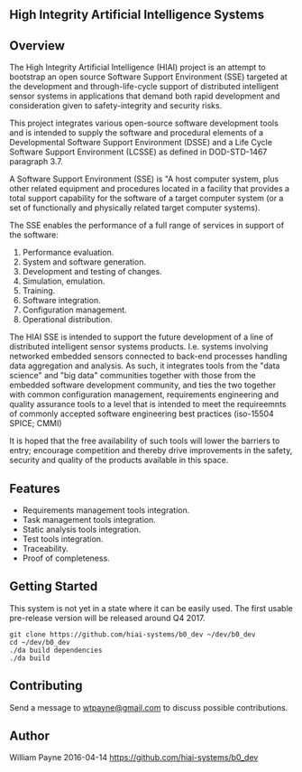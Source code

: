 High Integrity Artificial Intelligence Systems
----------------------------------------------


Overview
--------

The High Integrity Artificial Intelligence (HIAI) project is an attempt to
bootstrap an open source Software Support Environment (SSE) targeted at the
development and through-life-cycle support of distributed intelligent sensor
systems in applications that demand both rapid development and consideration
given to safety-integrity and security risks.

This project integrates various open-source software development tools and
is intended to supply the software and procedural elements of a Developmental
Software Support Environment (DSSE) and a Life Cycle Software Support
Environment (LCSSE) as defined in DOD-STD-1467 paragraph 3.7.

A Software Support Environment (SSE) is "A host computer system, plus other
related equipment and procedures located in a facility that provides a total
support capability for the software of a target computer system (or a set of
functionally and physically related target computer systems).

The SSE enables the performance of a full range of services in support
of the software:

 1. Performance evaluation.
 2. System and software generation.
 3. Development and testing of changes.
 4. Simulation, emulation.
 5. Training.
 6. Software integration.
 7. Configuration management.
 8. Operational distribution.

The HIAI SSE is intended to support the future development of a line of
distributed intelligent sensor systems products. I.e. systems involving
networked embedded sensors connected to back-end processes handling data
aggregation and analysis. As such, it integrates tools from the "data science"
and "big data" communities together with those from the embedded software
development community, and ties the two together with common configuration
management, requirements engineering and quality assurance tools to a
level that is intended to meet the requireemnts of commonly accepted
software engineering best practices (iso-15504 SPICE; CMMI)

It is hoped that the free availability of such tools will lower the barriers
to entry; encourage competition and thereby drive improvements in the safety,
security and quality of the products available in this space.


Features
--------

 * Requirements management tools integration.
 * Task management tools integration.
 * Static analysis tools integration.
 * Test tools integration.
 * Traceability.
 * Proof of completeness.


Getting Started
---------------

This system is not yet in a state where it can be easily used. The first
usable pre-release version will be released around Q4 2017.

    git clone https://github.com/hiai-systems/b0_dev ~/dev/b0_dev
    cd ~/dev/b0_dev
    ./da build dependencies
    ./da build


Contributing
------------

Send a message to wtpayne@gmail.com to discuss possible contributions.


Author
------

William Payne 2016-04-14
https://github.com/hiai-systems/b0_dev
